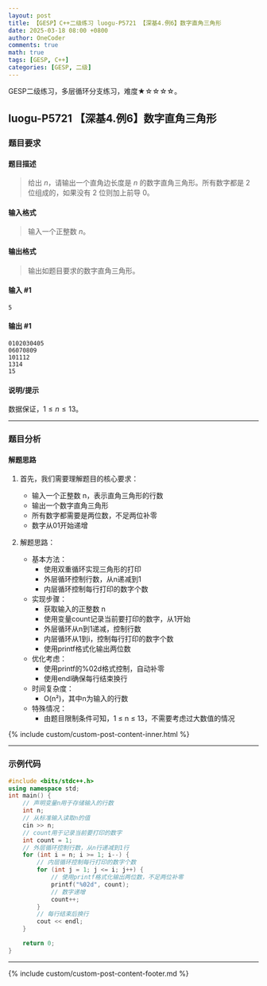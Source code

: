 ```yaml
---
layout: post
title: 【GESP】C++二级练习 luogu-P5721 【深基4.例6】数字直角三角形
date: 2025-03-18 08:00 +0800
author: OneCoder
comments: true
math: true
tags: [GESP, C++]
categories: [GESP, 二级]
---
```

GESP二级练习，多层循环分支练习，难度★☆☆☆☆。

<!--more-->

## luogu-P5721 【深基4.例6】数字直角三角形

### 题目要求

#### 题目描述

>给出 $n$，请输出一个直角边长度是 $n$ 的数字直角三角形。所有数字都是 $2$ 位组成的，如果没有 $2$ 位则加上前导 $0$。

#### 输入格式

>输入一个正整数 $n$。

#### 输出格式

>输出如题目要求的数字直角三角形。

#### 输入 #1

```console
5
```

#### 输出 #1

```console
0102030405
06070809
101112
1314
15
```

#### 说明/提示

数据保证，$1\le n\le13$。

---

### 题目分析

#### 解题思路

1. 首先，我们需要理解题目的核心要求：
   - 输入一个正整数 n，表示直角三角形的行数
   - 输出一个数字直角三角形
   - 所有数字都需要是两位数，不足两位补零
   - 数字从01开始递增

2. 解题思路：
   - 基本方法：
     - 使用双重循环实现三角形的打印
     - 外层循环控制行数，从n递减到1
     - 内层循环控制每行打印的数字个数
   - 实现步骤：
     - 获取输入的正整数 n
     - 使用变量count记录当前要打印的数字，从1开始
     - 外层循环从n到1递减，控制行数
     - 内层循环从1到i，控制每行打印的数字个数
     - 使用printf格式化输出两位数
   - 优化考虑：
     - 使用printf的%02d格式控制，自动补零
     - 使用endl确保每行结束换行
   - 时间复杂度：
     - O(n²)，其中n为输入的行数
   - 特殊情况：
     - 由题目限制条件可知，1 ≤ n ≤ 13，不需要考虑过大数值的情况

{% include custom/custom-post-content-inner.html %}

---

### 示例代码

```cpp
#include <bits/stdc++.h>
using namespace std;
int main() {
    // 声明变量n用于存储输入的行数
    int n;
    // 从标准输入读取n的值
    cin >> n;
    // count用于记录当前要打印的数字
    int count = 1;
    // 外层循环控制行数，从n行递减到1行
    for (int i = n; i >= 1; i--) {
        // 内层循环控制每行打印的数字个数
        for (int j = 1; j <= i; j++) {
            // 使用printf格式化输出两位数，不足两位补零
            printf("%02d", count);
            // 数字递增
            count++;
        }
        // 每行结束后换行
        cout << endl;
    }

    return 0;
}
```

---

{% include custom/custom-post-content-footer.md %}
